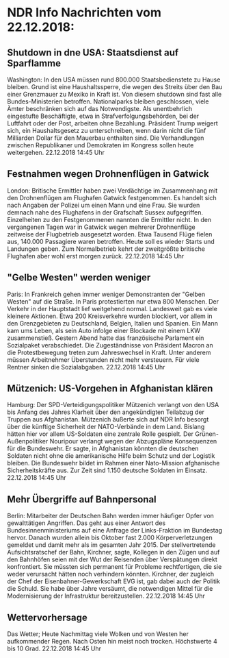 # NDR Info Nachrichten vom 22.12.2018:


## Shutdown in dne USA: Staatsdienst auf Sparflamme
Washington: In den USA müssen rund 800.000 Staatsbedienstete zu Hause bleiben. Grund ist eine Haushaltssperre, die wegen des Streits über den Bau einer Grenzmauer zu Mexiko in Kraft ist. Von diesem shutdown sind fast alle Bundes-Ministerien betroffen. Nationalparks bleiben geschlossen, viele Ämter beschränken sich auf das Notwendigste. Als unentbehrlich eingestufte Beschäftigte, etwa in Strafverfolgungsbehörden, bei der Luftfahrt oder der Post, arbeiten ohne Bezahlung. Präsident Trump weigert sich, ein Haushaltsgesetz zu unterschreiben, wenn darin nicht die fünf Milliarden Dollar für den Mauerbau enthalten sind. Die Verhandlungen zwischen Republikaner und Demokraten im Kongress sollen heute weitergehen. 22.12.2018 14:45 Uhr 

## Festnahmen wegen Drohnenflügen in Gatwick
London:	Britische Ermittler haben zwei Verdächtige im Zusammenhang mit den Drohnenflügen am Flughafen Gatwick festgenommen. Es handelt sich nach Angaben der Polizei um einen Mann und eine Frau. Sie wurden demnach nahe des Flughafens in der Grafschaft Sussex aufgegriffen. Einzelheiten zu den Festgenommenen nannten die Ermittler nicht. In den vergangenen Tagen war in Gatwick wegen mehrerer Drohnenflüge zeitweise der Flugbetrieb ausgesetzt worden. Etwa Tausend Flüge fielen aus, 140.000 Passagiere waren betroffen. Heute soll es wieder Starts und Landungen geben. Zum Normalbetrieb kehrt der zweitgrößte britische Flughafen aber wohl erst morgen zurück. 22.12.2018 14:45 Uhr 

## "Gelbe Westen" werden weniger
Paris: In Frankreich gehen immer weniger Demonstranten der "Gelben Westen" auf die Straße. In Paris protestierten nur etwa 800 Menschen. Der Verkehr in der Hauptstadt lief weitgehend normal. Landesweit gab es viele kleinere Aktionen. Etwa 200 Kreisverkehre wurden blockiert, vor allem in den Grenzgebieten zu Deutschland, Belgien, Italien und Spanien. Ein Mann kam ums Leben, als sein Auto infolge einer Blockade mit einem LKW zusammenstieß. Gestern Abend hatte das französische Parlament ein Sozialpaket verabschiedet. Die Zugeständnisse von Präsident Macron an die Protestbewegung treten zum Jahreswechsel in Kraft. Unter anderem müssen Arbeitnehmer Überstunden nicht mehr versteuern. Für viele Rentner sinken die Sozialabgaben. 22.12.2018 14:45 Uhr 

## Mützenich: US-Vorgehen in Afghanistan klären
Hamburg: Der SPD-Verteidigungspolitiker Mützenich verlangt von den USA bis Anfang des Jahres Klarheit über den angekündigten Teilabzug der Truppen aus Afghanistan. Mützenich äußerte sich auf NDR Info besorgt über die künftige Sicherheit der NATO-Verbände in dem Land. Bislang hätten hier vor allem US-Soldaten eine zentrale Rolle gespielt. Der Grünen-Außenpolitiker Nouripour verlangt wegen der Abzugspläne Konsequenzen für die Bundeswehr. Er sagte, in Afghanistan könnten die deutschen Soldaten nicht ohne die amerikanische Hilfe beim Schutz und der Logistik bleiben. Die Bundeswehr bildet im Rahmen einer Nato-Mission afghanische Sicherheitskräfte aus. Zur Zeit sind 1.150 deutsche Soldaten im Einsatz. 22.12.2018 14:45 Uhr 

## Mehr Übergriffe auf Bahnpersonal
Berlin: Mitarbeiter der Deutschen Bahn werden immer häufiger Opfer von gewalttätigen Angriffen. Das geht aus einer Antwort des Bundesinnenministeriums auf eine Anfrage der Links-Fraktion im Bundestag hervor. Danach wurden allein bis Oktober fast 2.000 Körperverletzungen gemeldet und damit mehr als im gesamten Jahr 2015. Der stellvertretende Aufsichtsratschef der Bahn, Kirchner, sagte, Kollegen in den Zügen und auf den Bahnhöfen seien mit der Wut der Reisenden über Verspätungen direkt konfrontiert. Sie müssten sich permanent für Probleme rechtfertigen, die sie weder verursacht hätten noch verhindern könnten. Kirchner, der zugleich der Chef der Eisenbahner-Gewerkschaft EVG ist, gab dabei auch der Politik die Schuld. Sie habe über Jahre versäumt, die notwendigen Mittel für die Modernisierung der Infrastruktur bereitzustellen. 22.12.2018 14:45 Uhr 

## Wettervorhersage
Das Wetter; Heute Nachmittag viele Wolken und von Westen her aufkommender Regen. Nach Osten hin meist noch trocken. Höchstwerte 4 bis 10 Grad. 22.12.2018 14:45 Uhr 
